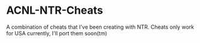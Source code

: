 # ACNL-NTR-Cheats
A combination of cheats that I've been creating with NTR.
Cheats only work for USA currently, I'll port them soon(tm)
